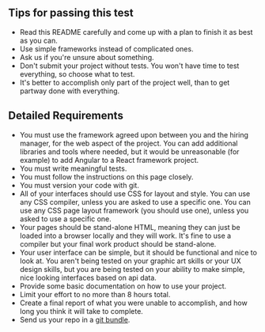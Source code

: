 ## Tips for passing this test

- Read this README carefully and come up with a plan to finish it as best as you can.
- Use simple frameworks instead of complicated ones.
- Ask us if you're unsure about something.
- Don't submit your project without tests. You won't have time to test everything, so choose what to test.
- It's better to accomplish only part of the project well, than to get partway done with everything.

## Detailed Requirements

- You must use the framework agreed upon between you and the hiring manager, for the web aspect of the project. You can add additional libraries and tools where needed, but it would be unreasonable (for example) to add Angular to a React framework project.
- You must write meaningful tests.
- You must follow the instructions on this page closely.
- You must version your code with git.
- All of your interfaces should use CSS for layout and style. You can use any CSS compiler, unless you are asked to use a specific one. You can use any CSS page layout framework (you should use one), unless you asked to use a specific one.    
- Your pages should be stand-alone HTML, meaning they can just be loaded into a browser locally and they will work. It's fine to use a compiler but your final work product should be stand-alone.
- Your user interface can be simple, but it should be functional and nice to look at. You aren't being tested on your graphic art skills or your UX design skills, but you are being tested on your ability to make simple, nice looking interfaces based on api data.
- Provide some basic documentation on how to use your project.
- Limit your effort to no more than 8 hours total.
- Create a final report of what you were unable to accomplish, and how long you think it will take to complete.
- Send us your repo in a [git bundle](https://git-scm.com/blog/2010/03/10/bundles.html).
